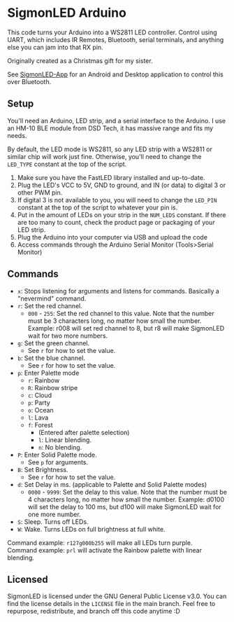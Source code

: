 # SigmonLED Arduino
This code turns your Arduino into a WS2811 LED controller. Control using UART, which includes IR Remotes, Bluetooth, serial terminals, and anything else you can jam into that RX pin.

Originally created as a Christmas gift for my sister.

See [SigmonLED-App](https://github.com/Stephen-Hamilton-C/SigmonLED-App) for an Android and Desktop application to control this over Bluetooth.

## Setup
You'll need an Arduino, LED strip, and a serial interface to the Arduino. I use an HM-10 BLE module from DSD Tech, it has massive range and fits my needs.

By default, the LED mode is WS2811, so any LED strip with a WS2811 or similar chip will work just fine. Otherwise, you'll need to change the `LED_TYPE` constant at the top of the script.

1. Make sure you have the FastLED library installed and up-to-date.
2. Plug the LED's VCC to 5V, GND to ground, and IN (or data) to digital 3 or other PWM pin.
3. If digital 3 is not available to you, you will need to change the `LED_PIN` constant at the top of the script to whatever your pin is.
4. Put in the amount of LEDs on your strip in the `NUM_LEDS` constant. If there are too many to count, check the product page or packaging of your LED strip.
5. Plug the Arduino into your computer via USB and upload the code
6. Access commands through the Arduino Serial Monitor (Tools>Serial Monitor)

## Commands
- ``x``: Stops listening for arguments and listens for commands. Basically a "nevermind" command.
- ``r``: Set the red channel.
  - `000` - `255`: Set the red channel to this value. Note that the number must be 3 characters long, no matter how small the number. Example: r008 will set red channel to 8, but r8 will make SigmonLED wait for two more numbers.
- ``g``: Set the green channel.
  - See `r` for how to set the value.
- ``b``: Set the blue channel.
  - See `r` for how to set the value.
- ``p``: Enter Palette mode
  - `r`: Rainbow
  - `R`: Rainbow stripe
  - `c`: Cloud
  - `p`: Party
  - `o`: Ocean
  - `l`: Lava
  - `f`: Forest
    - (Entered after palette selection)
    - `l`: Linear blending.
    - `n`: No blending.
- ``P``: Enter Solid Palette mode.
  - See `p` for arguments.
- ``B``: Set Brightness.
  - See `r` for how to set the value.
- ``d``: Set Delay in ms. (applicable to Palette and Solid Palette modes)
  - `0000` - `9999`: Set the delay to this value. Note that the number must be 4 characters long, no matter how small the number. Example: d0100 will set the delay to 100 ms, but d100 will make SigmonLED wait for one more number.
- ``S``: Sleep. Turns off LEDs.
- ``W``: Wake. Turns LEDs on full brightness at full white.

Command example: `r127g000b255` will make all LEDs turn purple. \
Command example: `prl` will activate the Rainbow palette with linear blending.

## Licensed
SigmonLED is licensed under the GNU General Public License v3.0. You can find the license details in the `LICENSE` file in the main branch. Feel free to repurpose, redistribute, and branch off this code anytime :D
